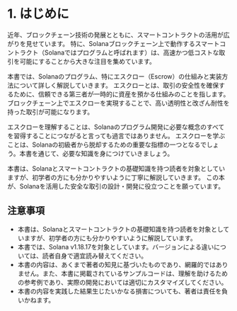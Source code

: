# 1. はじめに

近年、ブロックチェーン技術の発展とともに、スマートコントラクトの活用が広がりを見せています。
特に、Solanaブロックチェーン上で動作するスマートコントラクト（Solanaではプログラムと呼ばれます）は、高速かつ低コストな取引を可能にすることから大きな注目を集めています。

本書では、Solanaのプログラム、特にエスクロー（Escrow）の仕組みと実装方法について詳しく解説していきます。
エスクローとは、取引の安全性を確保するために、信頼できる第三者が一時的に資産を預かる仕組みのことを指します。
ブロックチェーン上でエスクローを実現することで、高い透明性と改ざん耐性を持った取引が可能になります。

エスクローを理解することは、Solanaのプログラム開発に必要な概念のすべてを習得することにつながると言っても過言ではありません。
エスクローを学ぶことは、Solanaの初級者から脱却するための重要な指標の一つとなるでしょう。本書を通じて、必要な知識を身につけていきましょう。

本書は、Solanaとスマートコントラクトの基礎知識を持つ読者を対象としていますが、初学者の方にも分かりやすいように丁寧に解説していきます。
この本が、Solanaを活用した安全な取引の設計・開発に役立つことを願っています。

## 注意事項

- 本書は、Solanaとスマートコントラクトの基礎知識を持つ読者を対象としていますが、初学者の方にも分かりやすいように解説しています。
- 本書では、Solana v1.18.17を対象としています。バージョンによる違いについては、読者自身で適宜読み替えてください。
- 本書の内容は、あくまで著者の知見に基づいたものであり、網羅的ではありません。また、本書に掲載されているサンプルコードは、理解を助けるための参考例であり、実際の開発においては適切にカスタマイズしてください。
- 本書の内容を実践した結果生じたいかなる損害についても、著者は責任を負いかねます。